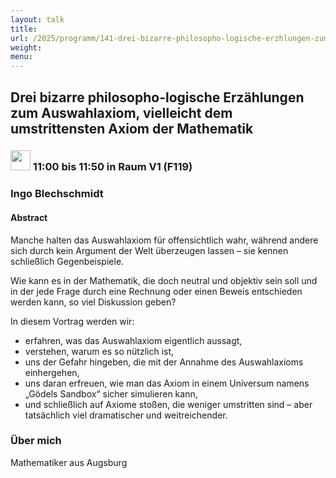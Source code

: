 ```yaml
---
layout: talk
title:
url: /2025/programm/141-drei-bizarre-philosopho-logische-erzhlungen-zum-auswahlaxiom-vielleicht-dem-umstrittensten-axiom-der-mathematik/
weight:
menu:
---
```

## Drei bizarre philosopho-logische Erzählungen zum Auswahlaxiom, vielleicht dem umstrittensten Axiom der Mathematik

### <img height = "32" src="../../../images/talk.svg"> 11:00 bis 11:50 in Raum V1 (F119)

### Ingo Blechschmidt

#### Abstract

Manche halten das Auswahlaxiom für offensichtlich wahr, während andere sich durch kein Argument der Welt überzeugen lassen – sie kennen schließlich Gegenbeispiele.

Wie kann es in der Mathematik, die doch neutral und objektiv sein soll und in der jede Frage durch eine Rechnung oder einen Beweis entschieden werden kann, so viel Diskussion geben?

In diesem Vortrag werden wir:

- erfahren, was das Auswahlaxiom eigentlich aussagt,  
- verstehen, warum es so nützlich ist,  
- uns der Gefahr hingeben, die mit der Annahme des Auswahlaxioms einhergehen,  
- uns daran erfreuen, wie man das Axiom in einem Universum namens „Gödels Sandbox“ sicher simulieren kann,  
- und schließlich auf Axiome stoßen, die weniger umstritten sind – aber tatsächlich viel dramatischer und weitreichender.

### Über mich

Mathematiker aus Augsburg


